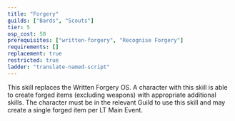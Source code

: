 ```yaml
---
title: "Forgery"
guilds: ["Bards", "Scouts"]
tier: 5
osp_cost: 50
prerequisites: ["written-forgery", "Recognise Forgery"]
requirements: []
replacement: true
restricted: true
ladder: "translate-named-script"
---
```

This skill replaces the Written Forgery OS. A character with this skill is able to create forged items (excluding weapons) with appropriate additional skills. The character must be in the relevant Guild to use this skill and may create a single forged item per LT Main Event.